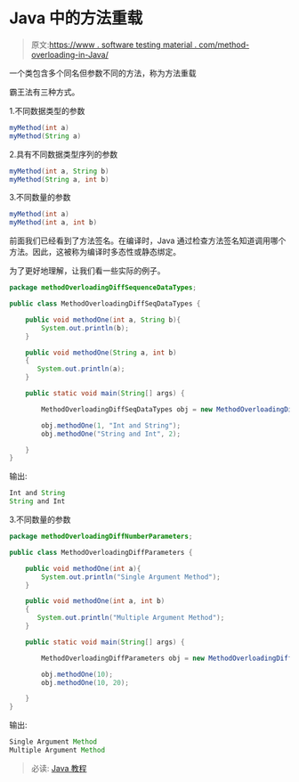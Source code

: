 # Java 中的方法重载

> 原文:[https://www . software testing material . com/method-overloading-in-Java/](https://www.softwaretestingmaterial.com/method-overloading-in-java/)

一个类包含多个同名但参数不同的方法，称为方法重载

霸王法有三种方式。

1.不同数据类型的参数

```java
myMethod(int a)
myMethod(String a)
```

2.具有不同数据类型序列的参数

```java
myMethod(int a, String b)
myMethod(String a, int b)
```

3.不同数量的参数

```java
myMethod(int a)
myMethod(int a, int b)
```

前面我们已经看到了方法签名。在编译时，Java 通过检查方法签名知道调用哪个方法。因此，这被称为编译时多态性或静态绑定。

为了更好地理解，让我们看一些实际的例子。

```java
package methodOverloadingDiffSequenceDataTypes;

public class MethodOverloadingDiffSeqDataTypes {

	public void methodOne(int a, String b){
        System.out.println(b);
    }

	public void methodOne(String a, int b)
    {
       System.out.println(a);
    }	

	public static void main(String[] args) {

		MethodOverloadingDiffSeqDataTypes obj = new MethodOverloadingDiffSeqDataTypes();

		obj.methodOne(1, "Int and String");
		obj.methodOne("String and Int", 2);

	}
}
```

输出:

```java
Int and String
String and Int
```

3.不同数量的参数

```java
package methodOverloadingDiffNumberParameters;

public class MethodOverloadingDiffParameters {

	public void methodOne(int a){
        System.out.println("Single Argument Method");
    }

	public void methodOne(int a, int b)
    {
       System.out.println("Multiple Argument Method");
    }	

	public static void main(String[] args) {

		MethodOverloadingDiffParameters obj = new MethodOverloadingDiffParameters();

		obj.methodOne(10);
		obj.methodOne(10, 20);

	}
}
```

输出:

```java
Single Argument Method
Multiple Argument Method
```

> 必读: [Java 教程](https://www.softwaretestingmaterial.com/java-tutorial/)